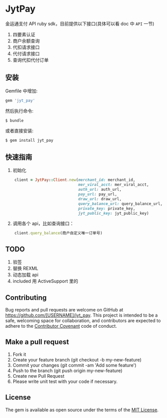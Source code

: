 # JytPay

金运通支付 API ruby sdk，目前提供以下接口(具体可以看 doc 中 `API` 一节)

1. 四要素认证
2. 商户余额查询
3. 代扣请求接口
4. 代付请求接口
5. 查询代扣代付订单

## 安装

Gemfile 中增加:

```ruby
gem 'jyt_pay'
```

然后执行命令:

    $ bundle

或者直接安装:

    $ gem install jyt_pay

## 快速指南

1. 初始化

```ruby
    client = JytPay::Client.new(merchant_id: merchant_id,
                                mer_viral_acct: mer_viral_acct,
                                auth_url: auth_url,
                                pay_url: pay_url,
                                draw_url: draw_url,
                                query_balance_url: query_balance_url,
                                private_key: private_key,
                                jyt_public_key: jyt_public_key)
```

2. 调用各个 api，比如查询接口：

```ruby
    client.query_balance(商户自定义唯一订单号)
```

## TODO

1. 验签
2. 替换 REXML
3. 动态加载 api
4. included 用 ActiveSupport 里的

## Contributing

Bug reports and pull requests are welcome on GitHub at https://github.com/[USERNAME]/jyt_pay. This project is intended to be a safe, welcoming space for collaboration, and contributors are expected to adhere to the [Contributor Covenant](http://contributor-covenant.org) code of conduct.

## Make a pull request

1. Fork it
2. Create your feature branch (git checkout -b my-new-feature)
3. Commit your changes (git commit -am 'Add some feature')
4. Push to the branch (git push origin my-new-feature)
5. Create new Pull Request
6. Please write unit test with your code if necessary.


## License

The gem is available as open source under the terms of the [MIT License](http://opensource.org/licenses/MIT).

